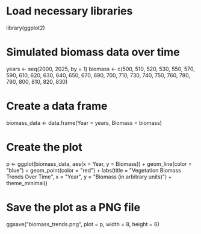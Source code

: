 # Load necessary libraries
library(ggplot2)

# Simulated biomass data over time
years <- seq(2000, 2025, by = 1)
biomass <- c(500, 510, 520, 530, 550, 570, 590, 610, 620, 630, 640, 650, 670, 690, 700, 710, 730, 740, 750, 760, 780, 790, 800, 810, 820, 830)

# Create a data frame
biomass_data <- data.frame(Year = years, Biomass = biomass)

# Create the plot
p <- ggplot(biomass_data, aes(x = Year, y = Biomass)) +
  geom_line(color = "blue") +
  geom_point(color = "red") +
  labs(title = "Vegetation Biomass Trends Over Time",
       x = "Year",
       y = "Biomass (in arbitrary units)") +
  theme_minimal()

# Save the plot as a PNG file
ggsave("biomass_trends.png", plot = p, width = 8, height = 6)


